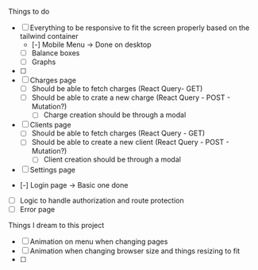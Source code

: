 Things to do

- [ ] Everything to be responsive to fit the screen properly based on the tailwind container
  - [-] Mobile Menu -> Done on desktop
  - [ ] Balance boxes
  - [ ] Graphs
- [ ]
- [ ] Charges page
  - [ ] Should be able to fetch charges (React Query- GET)
  - [ ] Should be able to crate a new charge (React Query - POST - Mutation?)
    - [ ] Charge creation should be through a modal
- [ ] Clients page
  - [ ] Should be able to fetch charges (React Query - GET)
  - [ ] Should be able to create a new client (React Query - POST - Mutation?)
    - [ ] Client creation should be through a modal
- [ ] Settings page
- [-] Login page -> Basic one done
- [ ] Logic to handle authorization and route protection
- [ ] Error page

Things I dream to this project

- [ ] Animation on menu when changing pages
- [ ] Animation when changing browser size and things resizing to fit
- [ ]
